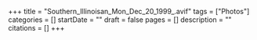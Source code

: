 +++
title = "Southern_Illinoisan_Mon_Dec_20_1999_.avif"
tags = ["Photos"]
categories = []
startDate = ""
draft = false
pages = []
description = ""
citations = []
+++
